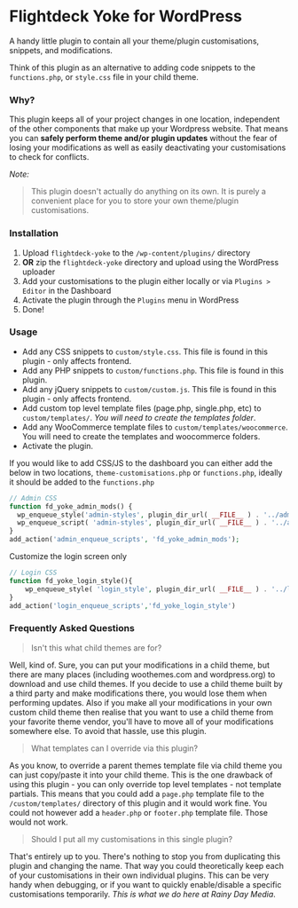 # Flightdeck Yoke for WordPress

A handy little plugin to contain all your theme/plugin customisations, snippets, and modifications.

Think of this plugin as an alternative to adding code snippets to the `functions.php`, or `style.css` file in your child theme. 

### Why? 

This plugin keeps all of your project changes in one location, independent of the other components that make up your Wordpress website. That means you can **safely perform theme and/or plugin updates** without the fear of losing your modifications as well as easily deactivating your customisations to check for conflicts.

*Note:* 
> This plugin doesn't actually do anything on its own. It is purely a convenient place for you to store your own theme/plugin customisations.

### Installation

1. Upload `flightdeck-yoke` to the `/wp-content/plugins/` directory 
  1. **OR** zip the `flightdeck-yoke` directory and upload using the WordPress uploader
2. Add your customisations to the plugin either locally or via `Plugins > Editor` in the Dashboard
3. Activate the plugin through the `Plugins` menu in WordPress
4. Done!

### Usage

* Add any CSS snippets to `custom/style.css`. This file is found in this plugin - only affects frontend.
* Add any PHP snippets to `custom/functions.php`. This file is found in this plugin.
* Add any jQuery snippets to `custom/custom.js`. This file is found in this plugin - only affects frontend.
* Add custom top level template files (page.php, single.php, etc) to `custom/templates/`. _You will need to create the templates folder_.
* Add any WooCommerce template files to `custom/templates/woocommerce`. You will need to create the templates and woocommerce folders.
* Activate the plugin.

If you would like to add CSS/JS to the dashboard you can either add the below in two locations, `theme-customisations.php` or `functions.php`, ideally it should be added to the `functions.php`

```php
// Admin CSS
function fd_yoke_admin_mods() {
  wp_enqueue_style('admin-styles', plugin_dir_url( __FILE__ ) . '../admin.css'); // enqueue CSS
  wp_enqueue_script( 'admin-styles', plugin_dir_url( __FILE__ ) . '../admin.js' ); // enqueue JS
}
add_action('admin_enqueue_scripts', 'fd_yoke_admin_mods');
```

Customize the login screen only

```php
// Login CSS
function fd_yoke_login_style(){
    wp_enqueue_style( 'login_style', plugin_dir_url( __FILE__ ) . '../login.css' ); // enqueue CSS
}
add_action('login_enqueue_scripts','fd_yoke_login_style')
```

### Frequently Asked Questions

> Isn't this what child themes are for?

Well, kind of. Sure, you can put your modifications in a child theme, but there are many places (including woothemes.com and wordpress.org) to download and use child themes. If you decide to use a child theme built by a third party and make modifications there, you would lose them when performing updates. Also if you make all your modifications in your own custom child theme then realise that you want to use a child theme from your favorite theme vendor, you'll have to move all of your modifications somewhere else. To avoid that hassle, use this plugin.

> What templates can I override via this plugin?

As you know, to override a parent themes template file via child theme you can just copy/paste it into your child theme. This is the one drawback of using this plugin - you can only override top level templates - not template partials. This means that you could add a `page.php` template file to the `/custom/templates/` directory of this plugin and it would work fine. You could not however add a `header.php` or `footer.php` template file. Those would not work.

> Should I put all my customisations in this single plugin?

That's entirely up to you. There's nothing to stop you from duplicating this plugin and changing the name. That way you could theoretically keep each of your customisations in their own individual plugins. This can be very handy when debugging, or if you want to quickly enable/disable a specific customisations temporarily. _This is what we do here at Rainy Day Media_.
